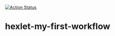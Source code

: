 [![Action Status](https://github.com/AidDeathLord/hexlet-my-first-workflow/actions/workflows/hello-world/badge.svg)](https://github.com/AidDeathLord/hexlet-my-first-workflow/actions)


# hexlet-my-first-workflow

